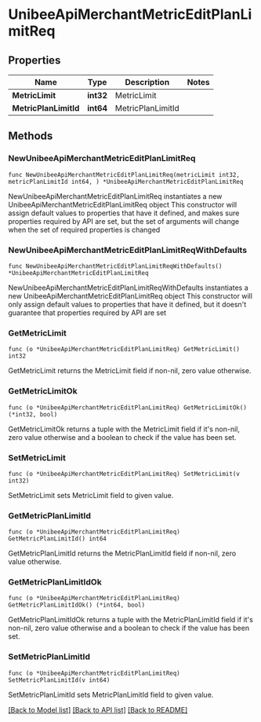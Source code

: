 # UnibeeApiMerchantMetricEditPlanLimitReq

## Properties

Name | Type | Description | Notes
------------ | ------------- | ------------- | -------------
**MetricLimit** | **int32** | MetricLimit | 
**MetricPlanLimitId** | **int64** | MetricPlanLimitId | 

## Methods

### NewUnibeeApiMerchantMetricEditPlanLimitReq

`func NewUnibeeApiMerchantMetricEditPlanLimitReq(metricLimit int32, metricPlanLimitId int64, ) *UnibeeApiMerchantMetricEditPlanLimitReq`

NewUnibeeApiMerchantMetricEditPlanLimitReq instantiates a new UnibeeApiMerchantMetricEditPlanLimitReq object
This constructor will assign default values to properties that have it defined,
and makes sure properties required by API are set, but the set of arguments
will change when the set of required properties is changed

### NewUnibeeApiMerchantMetricEditPlanLimitReqWithDefaults

`func NewUnibeeApiMerchantMetricEditPlanLimitReqWithDefaults() *UnibeeApiMerchantMetricEditPlanLimitReq`

NewUnibeeApiMerchantMetricEditPlanLimitReqWithDefaults instantiates a new UnibeeApiMerchantMetricEditPlanLimitReq object
This constructor will only assign default values to properties that have it defined,
but it doesn't guarantee that properties required by API are set

### GetMetricLimit

`func (o *UnibeeApiMerchantMetricEditPlanLimitReq) GetMetricLimit() int32`

GetMetricLimit returns the MetricLimit field if non-nil, zero value otherwise.

### GetMetricLimitOk

`func (o *UnibeeApiMerchantMetricEditPlanLimitReq) GetMetricLimitOk() (*int32, bool)`

GetMetricLimitOk returns a tuple with the MetricLimit field if it's non-nil, zero value otherwise
and a boolean to check if the value has been set.

### SetMetricLimit

`func (o *UnibeeApiMerchantMetricEditPlanLimitReq) SetMetricLimit(v int32)`

SetMetricLimit sets MetricLimit field to given value.


### GetMetricPlanLimitId

`func (o *UnibeeApiMerchantMetricEditPlanLimitReq) GetMetricPlanLimitId() int64`

GetMetricPlanLimitId returns the MetricPlanLimitId field if non-nil, zero value otherwise.

### GetMetricPlanLimitIdOk

`func (o *UnibeeApiMerchantMetricEditPlanLimitReq) GetMetricPlanLimitIdOk() (*int64, bool)`

GetMetricPlanLimitIdOk returns a tuple with the MetricPlanLimitId field if it's non-nil, zero value otherwise
and a boolean to check if the value has been set.

### SetMetricPlanLimitId

`func (o *UnibeeApiMerchantMetricEditPlanLimitReq) SetMetricPlanLimitId(v int64)`

SetMetricPlanLimitId sets MetricPlanLimitId field to given value.



[[Back to Model list]](../README.md#documentation-for-models) [[Back to API list]](../README.md#documentation-for-api-endpoints) [[Back to README]](../README.md)


